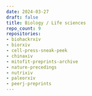```yaml
---
date: 2024-03-27
draft: false
title: Biology / Life sciences
repo_count: 9
repositories:
- biohackrxiv
- biorxiv
- cell-press-sneak-peek
- chinaxiv
- mitofit-preprints-archive
- nature-precedings
- nutrixiv
- paleorxiv
- peerj-preprints
---
```



